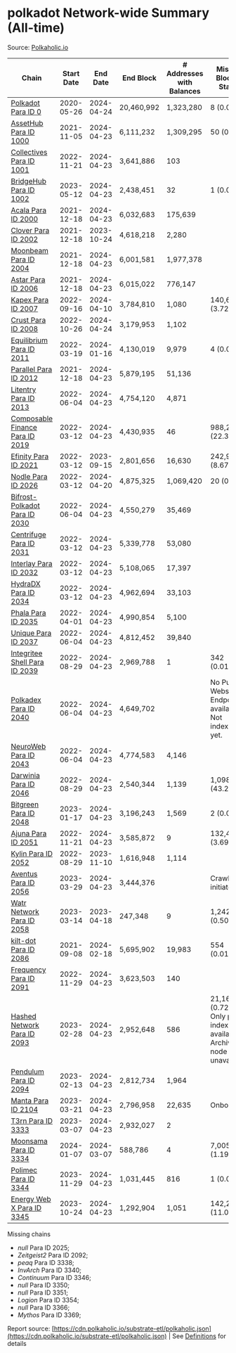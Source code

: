 # polkadot Network-wide Summary (All-time)

Source: [Polkaholic.io](https://polkaholic.io)


| Chain            | Start Date | End Date | End Block | # Addresses with Balances | Missing Blocks / Status |
| ---------------- | ---------- | ---------| --------- | ------------------------- | ----------------------- |
| [Polkadot Para ID 0](/polkadot/0-polkadot) | 2020-05-26 | 2024-04-24 | 20,460,992 |  1,323,280 | 8 (0.00%)  |
| [AssetHub Para ID 1000](/polkadot/1000-assethub) | 2021-11-05 | 2024-04-23 | 6,111,232 |  1,309,295 | 50 (0.00%)  |
| [Collectives Para ID 1001](/polkadot/1001-collectives) | 2022-11-21 | 2024-04-23 | 3,641,886 |  103 |    |
| [BridgeHub Para ID 1002](/polkadot/1002-bridgehub) | 2023-05-12 | 2024-04-23 | 2,438,451 |  32 | 1 (0.00%)  |
| [Acala Para ID 2000](/polkadot/2000-acala) | 2021-12-18 | 2024-04-23 | 6,032,683 |  175,639 |    |
| [Clover Para ID 2002](/polkadot/2002-clover) | 2021-12-18 | 2023-10-24 | 4,618,218 |  2,280 |    |
| [Moonbeam Para ID 2004](/polkadot/2004-moonbeam) | 2021-12-18 | 2024-04-23 | 6,001,581 |  1,977,378 |    |
| [Astar Para ID 2006](/polkadot/2006-astar) | 2021-12-18 | 2024-04-23 | 6,015,022 |  776,147 |    |
| [Kapex Para ID 2007](/polkadot/2007-kapex) | 2022-09-16 | 2024-04-10 | 3,784,810 |  1,080 | 140,668 (3.72%)  |
| [Crust Para ID 2008](/polkadot/2008-crust) | 2022-10-26 | 2024-04-24 | 3,179,953 |  1,102 |    |
| [Equilibrium Para ID 2011](/polkadot/2011-equilibrium) | 2022-03-19 | 2024-01-16 | 4,130,019 |  9,979 | 4 (0.00%)  |
| [Parallel Para ID 2012](/polkadot/2012-parallel) | 2021-12-18 | 2024-04-23 | 5,879,195 |  51,136 |    |
| [Litentry Para ID 2013](/polkadot/2013-litentry) | 2022-06-04 | 2024-04-23 | 4,754,120 |  4,871 |    |
| [Composable Finance Para ID 2019](/polkadot/2019-composable) | 2022-03-12 | 2024-04-23 | 4,430,935 |  46 | 988,228 (22.30%)  |
| [Efinity Para ID 2021](/polkadot/2021-efinity) | 2022-03-12 | 2023-09-15 | 2,801,656 |  16,630 | 242,949 (8.67%)  |
| [Nodle Para ID 2026](/polkadot/2026-nodle) | 2022-03-12 | 2024-04-20 | 4,875,325 |  1,069,420 | 20 (0.00%)  |
| [Bifrost-Polkadot Para ID 2030](/polkadot/2030-bifrost) | 2022-06-04 | 2024-04-23 | 4,550,279 |  35,469 |    |
| [Centrifuge Para ID 2031](/polkadot/2031-centrifuge) | 2022-03-12 | 2024-04-23 | 5,339,778 |  53,080 |    |
| [Interlay Para ID 2032](/polkadot/2032-interlay) | 2022-03-12 | 2024-04-23 | 5,108,065 |  17,397 |    |
| [HydraDX Para ID 2034](/polkadot/2034-hydradx) | 2022-03-12 | 2024-04-23 | 4,962,694 |  33,103 |    |
| [Phala Para ID 2035](/polkadot/2035-phala) | 2022-04-01 | 2024-04-23 | 4,990,854 |  5,100 |    |
| [Unique Para ID 2037](/polkadot/2037-unique) | 2022-06-04 | 2024-04-23 | 4,812,452 |  39,840 |    |
| [Integritee Shell Para ID 2039](/polkadot/2039-integritee) | 2022-08-29 | 2024-04-23 | 2,969,788 |  1 | 342 (0.01%)  |
| [Polkadex Para ID 2040](/polkadot/2040-polkadex) | 2022-06-04 | 2024-04-23 | 4,649,702 |   |   No Public Websocket Endpoint available: Not indexing yet. |
| [NeuroWeb Para ID 2043](/polkadot/2043-neuroweb) | 2022-06-04 | 2024-04-23 | 4,774,583 |  4,146 |    |
| [Darwinia Para ID 2046](/polkadot/2046-darwinia) | 2022-08-29 | 2024-04-23 | 2,540,344 |  1,139 | 1,098,047 (43.22%)  |
| [Bitgreen Para ID 2048](/polkadot/2048-bitgreen) | 2023-01-17 | 2024-04-23 | 3,196,243 |  1,569 | 2 (0.00%)  |
| [Ajuna Para ID 2051](/polkadot/2051-ajuna) | 2022-11-21 | 2024-04-23 | 3,585,872 |  9 | 132,406 (3.69%)  |
| [Kylin Para ID 2052](/polkadot/2052-kylin) | 2022-08-29 | 2023-11-10 | 1,616,948 |  1,114 |    |
| [Aventus Para ID 2056](/polkadot/2056-aventus) | 2023-03-29 | 2024-04-23 | 3,444,376 |   |   Crawling initiated |
| [Watr Network Para ID 2058](/polkadot/2058-watr) | 2023-03-14 | 2023-04-18 | 247,348 |  9 | 1,242 (0.50%)  |
| [kilt-dot Para ID 2086](/polkadot/2086-kilt) | 2021-09-08 | 2024-02-18 | 5,695,902 |  19,983 | 554 (0.01%)  |
| [Frequency Para ID 2091](/polkadot/2091-frequency) | 2022-11-29 | 2024-04-23 | 3,623,503 |  140 |    |
| [Hashed Network Para ID 2093](/polkadot/2093-hashed) | 2023-02-28 | 2024-04-23 | 2,952,648 |  586 | 21,163 (0.72%) Only partial index available: Archive node unavailable |
| [Pendulum Para ID 2094](/polkadot/2094-pendulum) | 2023-02-13 | 2024-04-23 | 2,812,734 |  1,964 |    |
| [Manta Para ID 2104](/polkadot/2104-manta) | 2023-03-21 | 2024-04-23 | 2,796,958 |  22,635 |   Onboarding |
| [T3rn Para ID 3333](/polkadot/3333-t3rn) | 2023-03-07 | 2024-04-23 | 2,932,027 |  2 |    |
| [Moonsama Para ID 3334](/polkadot/3334-moonsama) | 2024-01-07 | 2024-03-07 | 588,786 |  4 | 7,005 (1.19%)  |
| [Polimec Para ID 3344](/polkadot/3344-polimec) | 2023-11-29 | 2024-04-23 | 1,031,445 |  816 | 1 (0.00%)  |
| [Energy Web X Para ID 3345](/polkadot/3345-energywebx) | 2023-10-24 | 2024-04-23 | 1,292,904 |  1,051 | 142,272 (11.00%)  |

Missing chains


* *null* Para ID 2025; 
* *Zeitgeist2* Para ID 2092; 
* *peaq* Para ID 3338; 
* *InvArch* Para ID 3340; 
* *Continuum* Para ID 3346; 
* *null* Para ID 3350; 
* *null* Para ID 3351; 
* *Logion* Para ID 3354; 
* *null* Para ID 3366; 
* *Mythos* Para ID 3369; 

Report source: [https://cdn.polkaholic.io/substrate-etl/polkaholic.json](https://cdn.polkaholic.io/substrate-etl/polkaholic.json) | See [Definitions](/DEFINITIONS.md) for details
